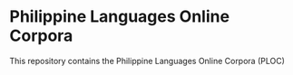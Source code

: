 # Philippine Languages Online Corpora
This repository contains the Philippine Languages Online Corpora (PLOC)
